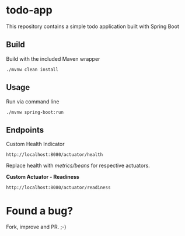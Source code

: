 # todo-app

This repository contains a simple todo application built with Spring Boot

## Build

Build with the included Maven wrapper

    ./mvnw clean install

## Usage

Run via command line

    ./mvnw spring-boot:run

## Endpoints

Custom Health Indicator

    http://localhost:8080/actuator/health
    
Replace health with <i>metrics/beans</i> for respective actuators.

<b>Custom Actuator - Readiness</b>

    http://localhost:8080/actuator/readiness

# Found a bug?

Fork, improve and PR. ;-)



